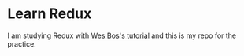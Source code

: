 # Learn Redux

I am studying Redux with [Wes Bos's tutorial](https://learnredux.com/) and this is my repo for the practice.